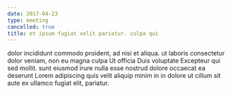 ```yaml
---
date: 2017-04-23
type: meeting
cancelled: true
title: et ipsum fugiat velit pariatur. culpa qui
---
```

dolor incididunt commodo proident, ad nisi et aliqua. ut laboris consectetur dolor veniam, non eu magna culpa Ut officia Duis voluptate Excepteur qui sed mollit. sunt eiusmod irure nulla esse nostrud dolore occaecat ea deserunt Lorem adipiscing quis velit aliquip minim in in dolore ut cillum sit aute ex ullamco fugiat elit, pariatur.
